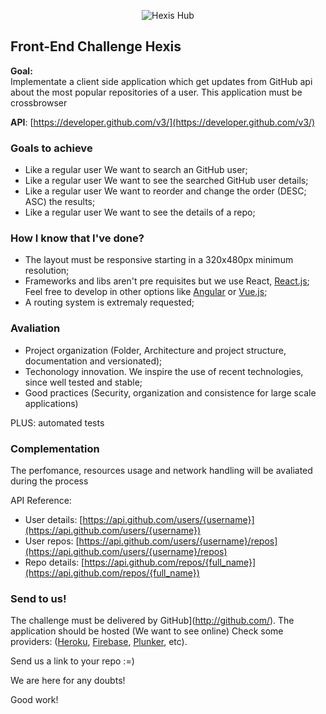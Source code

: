 <p align="center"">
  <img src="https://image.ibb.co/egZVe6/Positivo_Tag.png" alt="Hexis Hub"/>
</p>

## Front-End Challenge Hexis

**Goal:**  
Implementate a client side application which get updates from GitHub api about the most popular repositories of a user. 
This application must be crossbrowser

**API**: [https://developer.github.com/v3/](https://developer.github.com/v3/)

### **Goals to achieve** ###

* Like a regular user We want to search an GitHub user;
* Like a regular user We want to see the searched GitHub user details;
* Like a regular user We want to reorder and change the order (DESC; ASC) the results;
* Like a regular user We want to see the details of a repo;

### **How I know that I've done?** ###

* The layout must be responsive starting in a 320x480px minimum resolution;
* Frameworks and libs aren't pre requisites but we use React, [React.js](https://facebook.github.io/react/);
Feel free to develop in other options like [Angular](https://angular.io/) or [Vue.js](https://vuejs.org/);
* A routing system is extremaly requested;

### **Avaliation** ###

* Project organization (Folder, Architecture and project structure, documentation and versionated);
* Techonology innovation. We inspire the use of recent technologies, since well tested and stable;
* Good practices (Security, organization and consistence for large scale applications)

PLUS: automated tests

### **Complementation** ###
The perfomance, resources usage and network handling will be avaliated during the process

API Reference:
* User details: [https://api.github.com/users/{username}](https://api.github.com/users/{username})
* User repos: [https://api.github.com/users/{username}/repos](https://api.github.com/users/{username}/repos)
* Repo details: [https://api.github.com/repos/{full_name}](https://api.github.com/repos/{full_name})

### **Send to us!** ###

The challenge must be delivered by GitHub](http://github.com/). 
The application should be hosted (We want to see online) 
Check some providers: ([Heroku](https://www.heroku.com/), [Firebase](https://www.firebase.com/), [Plunker](https://plnkr.co/), etc).

Send us a link to your repo :=) 

We are here for any doubts!

Good work!
